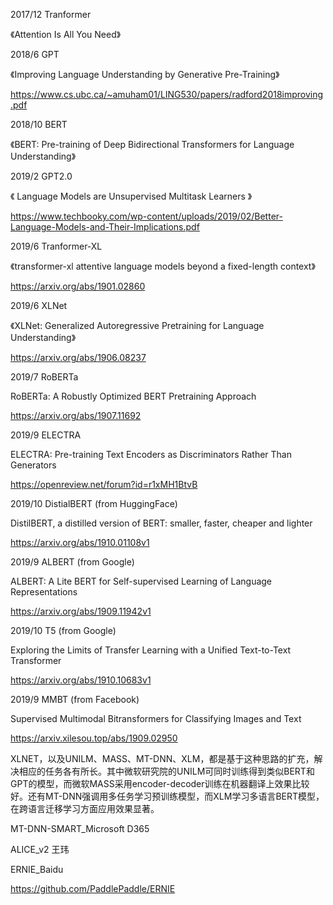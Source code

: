 2017/12 Tranformer

《Attention Is All You Need》



2018/6 GPT

《Improving Language Understanding by Generative Pre-Training》

 https://www.cs.ubc.ca/~amuham01/LING530/papers/radford2018improving.pdf 



2018/10 BERT

《BERT: Pre-training of Deep Bidirectional Transformers for Language Understanding》

 

2019/2 GPT2.0

《 Language Models are Unsupervised Multitask Learners 》

 https://www.techbooky.com/wp-content/uploads/2019/02/Better-Language-Models-and-Their-Implications.pdf 



2019/6 Tranformer-XL

《transformer-xl attentive language models beyond a fixed-length context》

 https://arxiv.org/abs/1901.02860 



2019/6 XLNet

《XLNet: Generalized Autoregressive Pretraining for Language Understanding》

 https://arxiv.org/abs/1906.08237 



2019/7 RoBERTa

RoBERTa: A Robustly Optimized BERT Pretraining Approach

 https://arxiv.org/abs/1907.11692 



2019/9 ELECTRA

ELECTRA: Pre-training Text Encoders as Discriminators Rather Than Generators

 https://openreview.net/forum?id=r1xMH1BtvB 



2019/10 DistialBERT (from HuggingFace)

DistilBERT, a distilled version of BERT: smaller, faster, cheaper and lighter

https://arxiv.org/abs/1910.01108v1



2019/9 ALBERT (from Google)

ALBERT: A Lite BERT for Self-supervised Learning of Language Representations

https://arxiv.org/abs/1909.11942v1



2019/10 T5 (from Google)

Exploring the Limits of Transfer Learning with a Unified Text-to-Text Transformer

https://arxiv.org/abs/1910.10683v1



2019/9 MMBT (from Facebook)

Supervised Multimodal Bitransformers for Classifying Images and Text

https://arxiv.xilesou.top/abs/1909.02950



XLNET，以及UNILM、MASS、MT-DNN、XLM，都是基于这种思路的扩充，解决相应的任务各有所长。其中微软研究院的UNILM可同时训练得到类似BERT和GPT的模型，而微软MASS采用encoder-decoder训练在机器翻译上效果比较好。还有MT-DNN强调用多任务学习预训练模型，而XLM学习多语言BERT模型，在跨语言迁移学习方面应用效果显著。



MT-DNN-SMART_Microsoft D365

ALICE_v2 王玮

ERNIE_Baidu

https://github.com/PaddlePaddle/ERNIE

